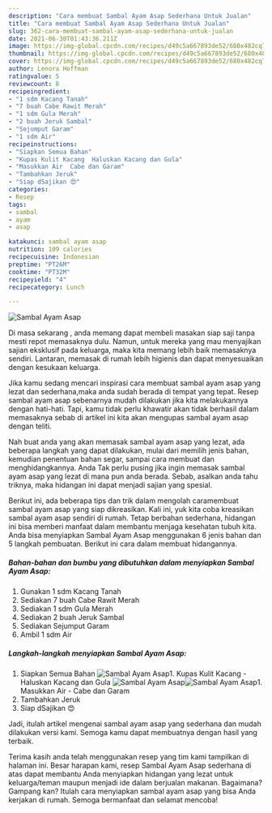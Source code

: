 ```yaml
---
description: "Cara membuat Sambal Ayam Asap Sederhana Untuk Jualan"
title: "Cara membuat Sambal Ayam Asap Sederhana Untuk Jualan"
slug: 362-cara-membuat-sambal-ayam-asap-sederhana-untuk-jualan
date: 2021-06-30T01:43:36.211Z
image: https://img-global.cpcdn.com/recipes/d49c5a667893de52/680x482cq70/sambal-ayam-asap-foto-resep-utama.jpg
thumbnail: https://img-global.cpcdn.com/recipes/d49c5a667893de52/680x482cq70/sambal-ayam-asap-foto-resep-utama.jpg
cover: https://img-global.cpcdn.com/recipes/d49c5a667893de52/680x482cq70/sambal-ayam-asap-foto-resep-utama.jpg
author: Lenora Hoffman
ratingvalue: 5
reviewcount: 8
recipeingredient:
- "1 sdm Kacang Tanah"
- "7 buah Cabe Rawit Merah"
- "1 sdm Gula Merah"
- "2 buah Jeruk Sambal"
- "Sejumput Garam"
- "1 sdm Air"
recipeinstructions:
- "Siapkan Semua Bahan"
- "Kupas Kulit Kacang  Haluskan Kacang dan Gula"
- "Masukkan Air  Cabe dan Garam"
- "Tambahkan Jeruk"
- "Siap dSajikan 😍"
categories:
- Resep
tags:
- sambal
- ayam
- asap

katakunci: sambal ayam asap 
nutrition: 109 calories
recipecuisine: Indonesian
preptime: "PT26M"
cooktime: "PT32M"
recipeyield: "4"
recipecategory: Lunch

---
```



![Sambal Ayam Asap](https://img-global.cpcdn.com/recipes/d49c5a667893de52/680x482cq70/sambal-ayam-asap-foto-resep-utama.jpg)

Di masa  sekarang , anda memang dapat membeli masakan siap saji tanpa mesti repot memasaknya dulu. Namun, untuk mereka yang mau menyajikan sajian eksklusif pada keluarga, maka kita memang lebih baik memasaknya sendiri. Lantaran, memasak di rumah lebih higienis dan dapat menyesuaikan dengan kesukaan keluarga.

Jika kamu sedang mencari inspirasi cara membuat sambal ayam asap yang lezat dan sederhana,maka anda sudah berada di tempat yang tepat. Resep sambal ayam asap  sebenarnya mudah dilakukan jika kita melakukannya dengan hati-hati. Tapi, kamu tidak perlu khawatir akan tidak berhasil dalam memasaknya 
sebab di artikel ini kita akan mengupas sambal ayam asap dengan teliti.  



Nah buat anda yang akan memasak sambal ayam asap yang lezat, ada beberapa langkah yang dapat dilakukan, mulai dari memilih jenis bahan, kemudian penentuan bahan segar, sampai cara membuat dan menghidangkannya. Anda Tak perlu pusing jika ingin memasak sambal ayam asap yang lezat di mana pun anda berada. Sebab, asalkan anda  tahu triknya, maka hidangan ini dapat menjadi sajian yang spesial.

Berikut ini, ada beberapa tips dan trik dalam mengolah caramembuat sambal ayam asap yang siap dikreasikan. Kali ini, yuk kita coba kreasikan sambal ayam asap sendiri di rumah. Tetap berbahan sederhana, hidangan ini bisa memberi manfaat dalam membantu menjaga kesehatan tubuh kita. Anda bisa menyiapkan Sambal Ayam Asap menggunakan 6 jenis bahan dan 5 langkah pembuatan. Berikut ini cara dalam membuat hidangannya.

<!--inarticleads1-->

##### Bahan-bahan dan bumbu yang dibutuhkan dalam menyiapkan Sambal Ayam Asap:

1. Gunakan 1 sdm Kacang Tanah
1. Sediakan 7 buah Cabe Rawit Merah
1. Sediakan 1 sdm Gula Merah
1. Sediakan 2 buah Jeruk Sambal
1. Sediakan Sejumput Garam
1. Ambil 1 sdm Air




<!--inarticleads2-->

##### Langkah-langkah menyiapkan Sambal Ayam Asap:

1. Siapkan Semua Bahan
<img src="https://img-global.cpcdn.com/steps/095538488df0e1c2/160x128cq70/sambal-ayam-asap-langkah-memasak-1-foto.jpg" alt="Sambal Ayam Asap">1. Kupas Kulit Kacang  - Haluskan Kacang dan Gula
<img src="https://img-global.cpcdn.com/steps/d41ecb90a076a755/160x128cq70/sambal-ayam-asap-langkah-memasak-2-foto.jpg" alt="Sambal Ayam Asap"><img src="https://img-global.cpcdn.com/steps/415ce93e8a1296d2/160x128cq70/sambal-ayam-asap-langkah-memasak-2-foto.jpg" alt="Sambal Ayam Asap">1. Masukkan Air  - Cabe dan Garam
1. Tambahkan Jeruk
1. Siap dSajikan 😍




Jadi, itulah artikel mengenai  sambal ayam asap  yang sederhana dan mudah dilakukan versi kami. Semoga kamu dapat membuatnya dengan hasil yang terbaik. 

Terima kasih anda telah menggunakan resep yang tim kami tampilkan di halaman ini. Besar harapan kami, resep  Sambal Ayam Asap sederhana di atas dapat membantu Anda menyiapkan hidangan yang lezat untuk keluarga/teman maupun menjadi ide dalam berjualan makanan. Bagaimana? Gampang kan? Itulah cara menyiapkan sambal ayam asap yang bisa Anda kerjakan di rumah. Semoga bermanfaat dan selamat mencoba!

